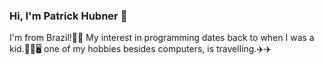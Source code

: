 ### Hi, I'm Patrick Hubner 👋
I'm from Brazil!💚💛
My interest in programming dates back to when I was a kid.👨‍💻🖥️
one of my hobbies besides computers, is travelling.✈️✈️
